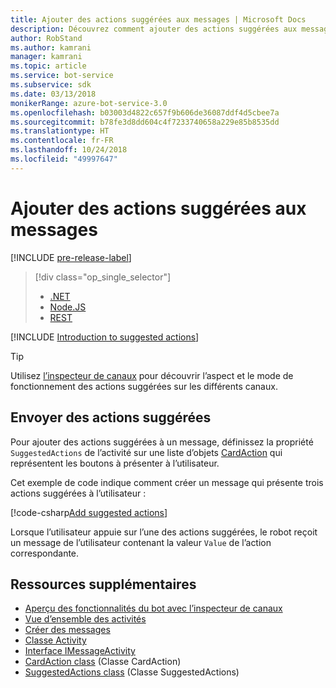 ```yaml
---
title: Ajouter des actions suggérées aux messages | Microsoft Docs
description: Découvrez comment ajouter des actions suggérées aux messages à l’aide du Kit de développement logiciel Bot Builder pour .NET.
author: RobStand
ms.author: kamrani
manager: kamrani
ms.topic: article
ms.service: bot-service
ms.subservice: sdk
ms.date: 03/13/2018
monikerRange: azure-bot-service-3.0
ms.openlocfilehash: b03003d4822c657f9b606de36087ddf4d5cbee7a
ms.sourcegitcommit: b78fe3d8dd604c4f7233740658a229e85b8535dd
ms.translationtype: HT
ms.contentlocale: fr-FR
ms.lasthandoff: 10/24/2018
ms.locfileid: "49997647"
---
```

# <a name="add-suggested-actions-to-messages"></a>Ajouter des actions suggérées aux messages

[!INCLUDE [pre-release-label](../includes/pre-release-label-v3.md)]

> [!div class="op_single_selector"]
> - [.NET](../dotnet/bot-builder-dotnet-add-suggested-actions.md)
> - [Node.JS](../nodejs/bot-builder-nodejs-send-suggested-actions.md)
> - [REST](../rest-api/bot-framework-rest-connector-add-suggested-actions.md)

[!INCLUDE [Introduction to suggested actions](../includes/snippet-suggested-actions-intro.md)]

> [!TIP]
> Utilisez [l’inspecteur de canaux][channelInspector] pour découvrir l’aspect et le mode de fonctionnement des actions suggérées sur les différents canaux.

## <a name="send-suggested-actions"></a>Envoyer des actions suggérées

Pour ajouter des actions suggérées à un message, définissez la propriété `SuggestedActions` de l’activité sur une liste d’objets [CardAction][cardAction] qui représentent les boutons à présenter à l’utilisateur. 

Cet exemple de code indique comment créer un message qui présente trois actions suggérées à l’utilisateur :

[!code-csharp[Add suggested actions](../includes/code/dotnet-add-suggested-actions.cs#addSuggestedActions)]

Lorsque l’utilisateur appuie sur l’une des actions suggérées, le robot reçoit un message de l’utilisateur contenant la valeur `Value` de l’action correspondante.

## <a name="additional-resources"></a>Ressources supplémentaires

- [Aperçu des fonctionnalités du bot avec l’inspecteur de canaux][inspector]
- [Vue d’ensemble des activités](bot-builder-dotnet-activities.md)
- [Créer des messages](bot-builder-dotnet-create-messages.md)
- <a href="https://docs.botframework.com/en-us/csharp/builder/sdkreference/dc/d2f/class_microsoft_1_1_bot_1_1_connector_1_1_activity.html" target="_blank">Classe Activity</a>
- <a href="/dotnet/api/microsoft.bot.connector.imessageactivity" target="_blank">Interface IMessageActivity</a>
- <a href="/dotnet/api/microsoft.bot.connector.cardaction" target="_blank">CardAction class</a> (Classe CardAction)
- <a href="/dotnet/api/microsoft.bot.connector.suggestedactions" target="_blank">SuggestedActions class</a> (Classe SuggestedActions)

[cardAction]: /dotnet/api/microsoft.bot.connector.cardaction

[inspector]: ../bot-service-channel-inspector.md

[channelInspector]: ../bot-service-channel-inspector.md



